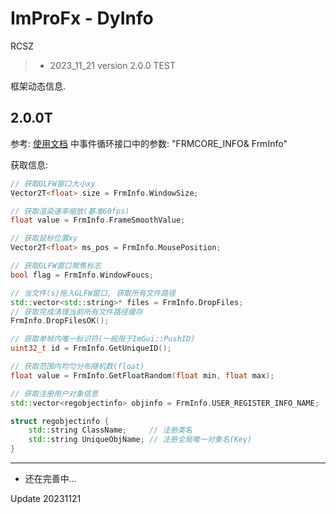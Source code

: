 # ImProFx - DyInfo
RCSZ

>- 2023_11_21 version 2.0.0 TEST

框架动态信息.

## 2.0.0T
参考: [使用文档](improfx_usage.md) 中事件循环接口中的参数: "FRMCORE_INFO& FrmInfo"

获取信息:
```cpp
// 获取GLFW窗口大小xy
Vector2T<float> size = FrmInfo.WindowSize;

// 获取渲染速率缩放(基准60fps)
float value = FrmInfo.FrameSmoothValue;

// 获取鼠标位置xy
Vector2T<float> ms_pos = FrmInfo.MousePosition;

// 获取GLFW窗口聚焦标志
bool flag = FrmInfo.WindowFoucs;

// 当文件(s)拖入GLFW窗口, 获取所有文件路径
std::vector<std::string>* files = FrmInfo.DropFiles;
// 获取完成清理当前所有文件路径缓存
FrmInfo.DropFilesOK();

// 获取单帧内唯一标识符(一般用于ImGui::PushID)
uint32_t id = FrmInfo.GetUniqueID();

// 获取范围内均匀分布随机数(float)
float value = FrmInfo.GetFloatRandom(float min, float max);

// 获取注册用户对象信息
std::vector<regobjectinfo> objinfo = FrmInfo.USER_REGISTER_INFO_NAME;

struct regobjectinfo {
	std::string ClassName;     // 注册类名
	std::string UniqueObjName; // 注册全局唯一对象名(Key)
}
```

---

- 还在完善中...

Update 20231121
